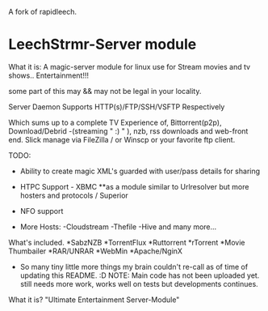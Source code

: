 A fork of rapidleech.

LeechStrmr-Server module
============
What it is:
A magic-server module for linux use for
Stream movies and tv shows.. Entertainment!!!

some part of this may && may not be legal in your locality.

Server Daemon
Supports HTTP(s)/FTP/SSH/VSFTP Respectively

Which sums up to a complete
TV Experience of, Bittorrent(p2p), Download/Debrid -(streaming " :) " ), nzb, rss downloads and web-front end.
Slick manage via FileZilla / or Winscp or your favorite ftp client.

TODO:
* Ability to create magic XML's guarded with user/pass details for sharing

* HTPC Support - XBMC **as a module similar to Urlresolver but more hosters and protocols / Superior

* NFO support

* More Hosts:
 -Cloudstream
 -Thefile
 -Hive
 and many more...

What's included.
 *SabzNZB
 *TorrentFlux
 *Ruttorrent
 *rTorrent
 *Movie Thumbailer
 *RAR/UNRAR
 *WebMin
 *Apache/NginX
   + So many tiny little more things my brain couldn't re-call as of time of updating this README. :D
NOTE: Main code has not been uploaded yet. still needs more work, works well on tests but developments continues.

What it is? "Ultimate Entertainment Server-Module"
